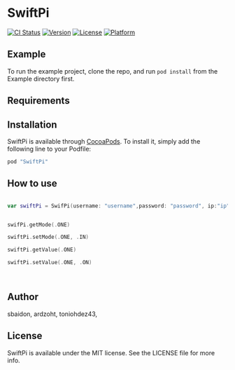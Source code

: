 # SwiftPi

[![CI Status](http://img.shields.io/travis/sbaidon/SwiftPi.svg?style=flat)](https://travis-ci.org/sbaidon/SwiftPi)
[![Version](https://img.shields.io/cocoapods/v/SwiftPi.svg?style=flat)](http://cocoapods.org/pods/SwiftPi)
[![License](https://img.shields.io/cocoapods/l/SwiftPi.svg?style=flat)](http://cocoapods.org/pods/SwiftPi)
[![Platform](https://img.shields.io/cocoapods/p/SwiftPi.svg?style=flat)](http://cocoapods.org/pods/SwiftPi)

## Example

To run the example project, clone the repo, and run `pod install` from the Example directory first.

## Requirements

## Installation

SwiftPi is available through [CocoaPods](http://cocoapods.org). To install
it, simply add the following line to your Podfile:

```ruby
pod "SwiftPi"
```

## How to use

```swift

var swiftPi = SwifPi(username: "username",password: "password", ip:"ip", port:"port")


swifPi.getMode(.ONE)

swiftPi.setMode(.ONE, .IN)

swiftPi.getValue(.ONE)

swiftPi.setValue(.ONE, .ON)

  
```

## Author

sbaidon, ardzoht, toniohdez43, 

## License

SwiftPi is available under the MIT license. See the LICENSE file for more info.
